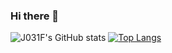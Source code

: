 ### Hi there 👋

![J031F's GitHub stats](https://github-readme-stats.vercel.app/api?username=J031F&show_icons=true&theme=darcula)
[![Top Langs](https://github-readme-stats.vercel.app/api/top-langs/?username=J031F&layout=compact)](https://github.com/anuraghazra/github-readme-stats)

